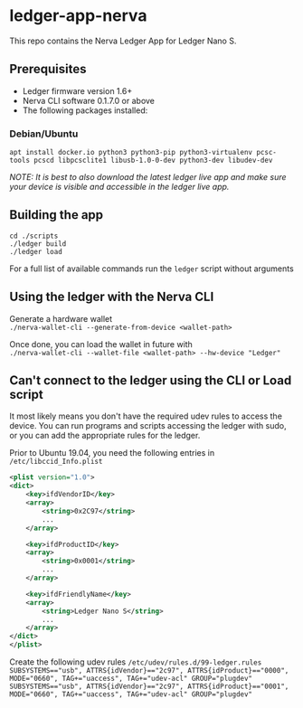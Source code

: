 # ledger-app-nerva

This repo contains the Nerva Ledger App for Ledger Nano S.

## Prerequisites

- Ledger firmware version 1.6+  
- Nerva CLI software 0.1.7.0 or above  
- The following packages installed: 

### Debian/Ubuntu
`apt install docker.io python3 python3-pip python3-virtualenv pcsc-tools pcscd libpcsclite1 libusb-1.0-0-dev python3-dev libudev-dev`  

*NOTE: It is best to also download the latest ledger live app and make sure your device is visible and accessible in the ledger live app.*

## Building the app

`cd ./scripts`  
`./ledger build`  
`./ledger load` 

For a full list of available commands run the `ledger` script without arguments

## Using the ledger with the Nerva CLI

Generate a hardware wallet  
`./nerva-wallet-cli --generate-from-device <wallet-path>`

Once done, you can load the wallet in future with  
`./nerva-wallet-cli --wallet-file <wallet-path> --hw-device "Ledger"`

## Can't connect to the ledger using the CLI or Load script

It most likely means you don't have the required udev rules to access the device. You can run programs and scripts accessing the ledger with sudo, or you can add the appropriate rules for the ledger.

Prior to Ubuntu 19.04, you need the following entries in `/etc/libccid_Info.plist`

```xml
<plist version="1.0">
<dict>
    <key>ifdVendorID</key>
    <array>
        <string>0x2C97</string> 
        ...
    </array>

    <key>ifdProductID</key>
    <array>
        <string>0x0001</string> 
        ...
    </array>

    <key>ifdFriendlyName</key>
    <array>
        <string>Ledger Nano S</string> 
        ...
    </array>
</dict>
</plist>
```

Create the following udev rules `/etc/udev/rules.d/99-ledger.rules`  
`SUBSYSTEMS=="usb", ATTRS{idVendor}=="2c97", ATTRS{idProduct}=="0000", MODE="0660", TAG+="uaccess", TAG+="udev-acl" GROUP="plugdev"`  
`SUBSYSTEMS=="usb", ATTRS{idVendor}=="2c97", ATTRS{idProduct}=="0001", MODE="0660", TAG+="uaccess", TAG+="udev-acl" GROUP="plugdev"`  
